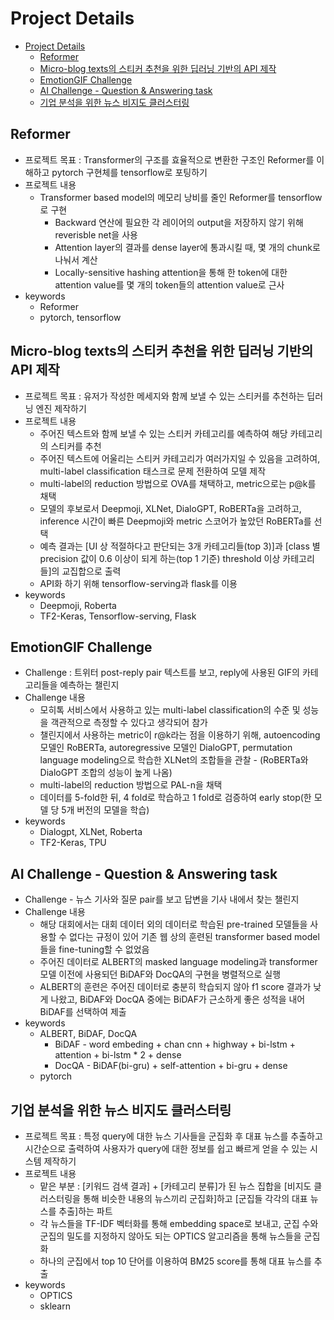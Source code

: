 # Project Details

- [Project Details](#project-details)
  * [Reformer](#reformer)
  * [Micro-blog texts의 스티커 추천을 위한 딥러닝 기반의 API 제작](#micro-blog-texts---------------------api---)
  * [EmotionGIF Challenge](#emotiongif-challenge)
  * [AI Challenge - Question & Answering task](#ai-challenge---question---answering-task)
  * [기업 분석을 위한 뉴스 비지도 클러스터링](#----------------------)


## Reformer

- 프로젝트 목표 : Transformer의 구조를 효율적으로 변환한 구조인 Reformer를 이해하고 pytorch 구현체를 tensorflow로 포팅하기
- 프로젝트 내용
    - Transformer based model의 메모리 낭비를 줄인 Reformer를 tensorflow로 구현
        - Backward 연산에 필요한 각 레이어의 output을 저장하지 않기 위해 reverisble net을 사용
        - Attention layer의 결과를 dense layer에 통과시킬 때, 몇 개의 chunk로 나눠서 계산
        - Locally-sensitive hashing attention을 통해 한 token에 대한 attention value를 몇 개의 token들의 attention value로 근사
- keywords
    - Reformer
    - pytorch, tensorflow

## Micro-blog texts의 스티커 추천을 위한 딥러닝 기반의 API 제작

- 프로젝트 목표 : 유저가 작성한 메세지와 함께 보낼 수 있는 스티커를 추천하는 딥러닝 엔진 제작하기
- 프로젝트 내용
    - 주어진 텍스트와 함께 보낼 수 있는 스티커 카테고리를 예측하여 해당 카테고리의 스티커를 추천
    - 주어진 텍스트에 어울리는 스티커 카테고리가 여러가지일 수 있음을 고려하여, multi-label classification 태스크로 문제 전환하여 모델 제작
    - multi-label의 reduction 방법으로 OVA를 채택하고, metric으로는 p@k를 채택
    - 모델의 후보로서 Deepmoji, XLNet, DialoGPT, RoBERTa을 고려하고, inference 시간이 빠른 Deepmoji와 metric 스코어가 높았던 RoBERTa를 선택
    - 예측 결과는 [UI 상 적절하다고 판단되는 3개 카테고리들(top 3)]과 [class 별 precision 값이 0.6 이상이 되게 하는(top 1 기준) threshold 이상 카테고리들]의 교집합으로 출력
    - API화 하기 위해 tensorflow-serving과 flask를 이용
- keywords
    - Deepmoji, Roberta
    - TF2-Keras, Tensorflow-serving, Flask

## EmotionGIF Challenge

- Challenge : 트위터 post-reply pair 텍스트를 보고, reply에 사용된 GIF의 카테고리들을 예측하는 챌린지
- Challenge 내용
    - 모히톡 서비스에서 사용하고 있는 multi-label classification의 수준 및 성능을 객관적으로 측정할 수 있다고 생각되어 참가
    - 챌린지에서 사용하는 metric이 r@k라는 점을 이용하기 위해, autoencoding 모델인 RoBERTa, autoregressive 모델인 DialoGPT, permutation language modeling으로 학습한 XLNet의 조합들을 관찰 - (RoBERTa와 DialoGPT 조합의 성능이 높게 나옴)
    - multi-label의 reduction 방법으로 PAL-n을 채택
    - 데이터를 5-fold한 뒤, 4 fold로 학습하고 1 fold로 검증하여 early stop(한 모델 당 5개 버전의 모델을 학습)
- keywords
    - Dialogpt, XLNet, Roberta
    - TF2-Keras, TPU

## AI Challenge - Question & Answering task

- Challenge - 뉴스 기사와 질문 pair를 보고 답변을 기사 내에서 찾는 챌린지
- Challenge 내용
    - 해당 대회에서는 대회 데이터 외의 데이터로 학습된 pre-trained 모델들을 사용할 수 없다는 규정이 있어 기존 웹 상의 훈련된 transformer based model들을 fine-tuning할 수 없었음
    - 주어진 데이터로 ALBERT의 masked language modeling과 transformer 모델 이전에 사용되던 BiDAF와 DocQA의 구현을 병렬적으로 실행
    - ALBERT의 훈련은 주어진 데이터로 충분히 학습되지 않아 f1 score 결과가 낮게 나왔고, BiDAF와 DocQA 중에는 BiDAF가 근소하게 좋은 성적을 내어 BiDAF를 선택하여 제출
- keywords
    - ALBERT, BiDAF, DocQA
        - BiDAF - word embeding + chan cnn + highway + bi-lstm + attention + bi-lstm * 2 + dense
        - DocQA - BiDAF(bi-gru) + self-attention + bi-gru + dense
    - pytorch

## 기업 분석을 위한 뉴스 비지도 클러스터링

- 프로젝트 목표 : 특정 query에 대한 뉴스 기사들을 군집화 후 대표 뉴스를 추출하고 시간순으로 출력하여 사용자가 query에 대한 정보를 쉽고 빠르게 얻을 수 있는 시스템 제작하기
- 프로젝트 내용
    - 맡은 부분 : [키워드 검색 결과] + [카테고리 분류]가 된 뉴스 집합을 [비지도 클러스터링을 통해 비슷한 내용의 뉴스끼리 군집화]하고 [군집들 각각의 대표 뉴스를 추출]하는 파트
    - 각 뉴스들을 TF-IDF 벡터화를 통해 embedding space로 보내고, 군집 수와 군집의 밀도를 지정하지 않아도 되는 OPTICS 알고리즘을 통해 뉴스들을 군집화
    - 하나의 군집에서 top 10 단어를 이용하여 BM25 score를 통해 대표 뉴스를 추출
- keywords
    - OPTICS
    - sklearn